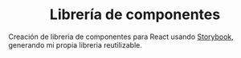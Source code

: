<h1 style="text-align:center">
Librería de componentes
</h1>

Creación de libreria de componentes para React usando [Storybook](https://storybook.js.org/), generando mi propia libreria reutilizable.
